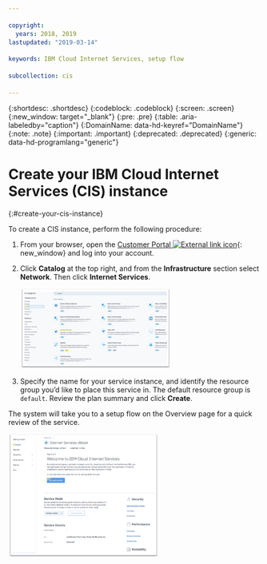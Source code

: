 ```yaml
---

copyright:
  years: 2018, 2019
lastupdated: "2019-03-14"

keywords: IBM Cloud Internet Services, setup flow

subcollection: cis

---
```


{:shortdesc: .shortdesc}
{:codeblock: .codeblock}
{:screen: .screen}
{:new_window: target="_blank"}
{:pre: .pre}
{:table: .aria-labeledby="caption"}
{:DomainName: data-hd-keyref="DomainName"}
{:note: .note}
{:important: .important}
{:deprecated: .deprecated}
{:generic: data-hd-programlang="generic"}

# Create your IBM Cloud Internet Services (CIS) instance
{:#create-your-cis-instance}

To create a CIS instance, perform the following procedure:

1. From your browser, open the [Customer Portal ![External link icon](../../icons/launch-glyph.svg "External link icon")](https://{DomainName}/){: new_window} and log into your account. 
2. Click **Catalog** at the top right, and from the  **Infrastructure** section select **Network**. Then click **Internet Services**.

   <img src="images/reliability0.png" alt="drawing" style="width: 300px;"/>

3. Specify the name for your service instance, and identify the resource group you’d like to place this service in. The default resource group is `default`. Review the plan summary and click **Create**.
    
The system will take you to a setup flow on the Overview page for a quick review of the service.
    
<img src="images/reliability2.png" alt="drawing" style="width: 300px;"/>
